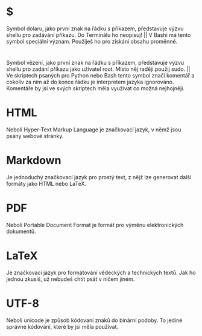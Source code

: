 # $
Symbol dolaru, jako první znak na řádku s příkazem, představuje výzvu 
shellu pro zadávání příkazu. Do Terminálu ho neopisuj!
||
V Bashi má tento symbol speciální význam. Použiješ ho pro získání 
obsahu proměnné.

# #
Symbol vězení, jako první znak na řádku s příkazem, představuje výzvu 
shellu pro zadání příkazu jako uživatel root. Místo něj raději použij 
sudo.
||
Ve skriptech psaných pro Python nebo Bash tento symbol značí 
komentář a cokoliv za ním až do konce řádku je interpretem jazyka 
ignorováno. Komentáře by jsi ve svých skriptech měla využívat co možná 
nejhojněji.

# HTML
Neboli Hyper-Text Markup Language je značkovací jazyk, v němž jsou 
psány webové stránky.

# Markdown
Je jednoduchý značkovací jazyk pro prostý text, z nějž lze generovat 
další formáty jako HTML nebo LaTeX.

# PDF
Neboli Portable Document Format je formát pro výměnu elektronických 
dokumentů.

# LaTeX
Je značkovací jazyk pro formátování vědeckých a technických textů. Jak 
ho jednou zkusíš, už nebudeš chtít psát v ničem jiném.

# UTF-8
Neboli unicode je způsob kódovaní znaků do binární podoby. To jediné 
správné kódování, které by jsi měla používat.
